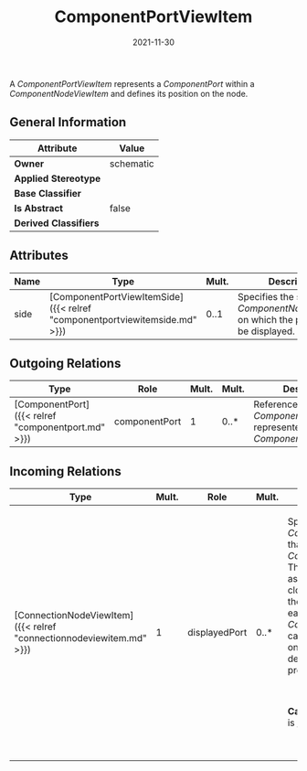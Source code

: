 ﻿---
title: ComponentPortViewItem
toc: false
type: specs
date: "2021-11-30"
draft: false
specification: VEC
version: 2.0.0-rc1
documentType: "Recommendation"
elementType: Class
classes:
  - ComponentPortViewItem
menu_name: vec-2.0.0-rc1
---
A <i>ComponentPortViewItem</i><i> </i>represents a <i>ComponentPort</i> within a <i>ComponentNodeViewItem</i> and defines its position on the node.

## General Information

| Attribute               | Value |
|-------------------------|-------|
| **Owner**               | schematic |
| **Applied Stereotype**  |   |
| **Base Classifier**     |   |
| **Is Abstract**         | false |
| **Derived Classifiers** |   |

## Attributes
|  Name  |  Type  |  Mult.  |  Description  |  Owning Classifier  |
|--------|--------|---------|---------------|--------------|
|side | [ComponentPortViewItemSide]({{< relref "componentportviewitemside.md" >}}) | 0..1 | Specifies the side of the <i>ComponentNodeViewItem</i> on which the port should be displayed. | [ComponentPortViewItem]({{< relref "componentportviewitem.md" >}}) |

## Outgoing Relations
|    Type  |   Role   |   Mult.   |   Mult.   |   Description   |
|----------|----------|-----------|-----------|-----------------|
| [ComponentPort]({{< relref "componentport.md" >}}) | componentPort | 1 | 0..* | References the <i>ComponentPort</i> that is represented by this <i>ComponentPortViewItem</i><i>.</i> |
##  Incoming Relations
|    Type  |   Mult.  |   Role    |   Mult.   |   Description  |
|----------|----------|-----------|-----------|----------------|
| [ConnectionNodeViewItem]({{< relref "connectionnodeviewitem.md" >}}) | 1 | displayedPort | 0..* | <p> Specifies all <i>ComponentPortViewItems</i> that are displayed on this <i>ComponentNodeViewItem</i><i>.</i> The order of this association defines the clockwise arrangement of the ports on the node. As each <i>ComponentPortViewItem </i>can also define the side on which it is placed, side definitions take precedence over order.      </p>      <p> <i>&#160;</i>      </p>      <p> <b>Caution: </b>This association is <u>ordered</u>!      </p>      <p> <i>&#160;</i>      </p> |
